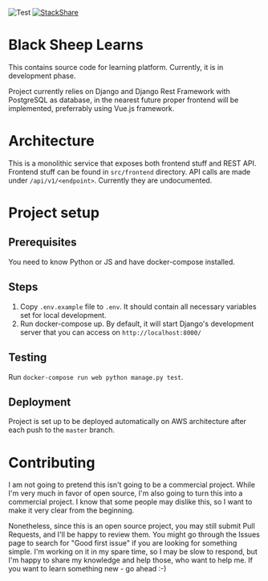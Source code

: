 ![Test](https://github.com/gonczor/black-sheep-codes/workflows/Test/badge.svg) [![StackShare](http://img.shields.io/badge/tech-stack-0690fa.svg?style=flat)](https://stackshare.io/black-sheep/black-sheep-codes)


# Black Sheep Learns

This contains source code for learning platform. Currently, it is in development phase.

Project currently relies on Django and Django Rest Framework with PostgreSQL as database, in the nearest future proper frontend will be implemented, preferrably using Vue.js framework.

# Architecture

This is a monolithic service that exposes both frontend stuff and REST API. Frontend stuff can be found in `src/frontend` directory. API calls are made under `/api/v1/<endpoint>`. Currently they are undocumented.

# Project setup

## Prerequisites

You need to know Python or JS and have docker-compose installed.

## Steps

 1. Copy `.env.example` file to `.env`. It should contain all necessary variables set for local development.
 2. Run docker-compose up. By default, it will start Django's development server that you can access on `http://localhost:8000/`

## Testing

Run `docker-compose run web python manage.py test`.

## Deployment

Project is set up to be deployed automatically on AWS architecture after each push to the `master` branch.

# Contributing

I am not going to pretend this isn't going to be a commercial project. While I'm very much in favor of open source, I'm also going to turn this into a commercial project. I know that some people may dislike this, so I want to make it very clear from the beginning.

Nonetheless, since this is an open source project, you may still submit Pull Requests, and I'll be happy to review them. You might go through the Issues page to search for "Good first issue" if you are looking for something simple. I'm working on it in my spare time, so I may be slow to respond, but I'm happy to share my knowledge and help those, who want to help me. If you want to learn something new - go ahead :-)
